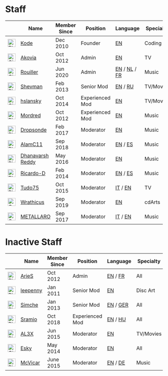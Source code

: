 # __Staff__
||Name|Member Since|Position|Language|Specialty|Mod Actions|
|--------|----|------------|---------|--------|--------------------|---------------|
|<img src="https://fanart.tv/wp-content/uploads/2021/12/photoshop-logo2.png" width="25" height="25" class="graph-pkg" class="graph-pkg" title="Photoshop"/>|<a href="https://fanart.tv/members/kode/">Kode</a>|Dec 2010|Founder|<a href="https://en.wikipedia.org/wiki/English_language" target="_blank" class="staff-lang" rel="noopener noreferrer">EN</a>|Coding|<a href="https://fanart.tv/mod-actions/?id=2" target="_blank" class="staff-actions">Actions</a>|
|<img src="https://fanart.tv/wp-content/uploads/2021/12/gimp-logo2.png" width="25" height="25" class="graph-pkg" title="Gimp"/>|<a href="https://fanart.tv/members/akovia/">Akovia</a>|Oct 2012|Admin|<a href="https://en.wikipedia.org/wiki/English_language" target="_blank" class="staff-lang" rel="noopener noreferrer">EN</a>|TV|<a href="https://fanart.tv/mod-actions/?id=2943" target="_blank" class="staff-actions">Actions</a>|
|<img src="https://fanart.tv/wp-content/uploads/2021/12/gimp-logo2.png" width="25" height="25" class="graph-pkg" title="Gimp"/>|<a href="https://fanart.tv/members/rouiller/">Rouiller</a>|Jun 2020|Admin|<a href="https://en.wikipedia.org/wiki/English_language" target="_blank" rel="noopener noreferrer">EN</a> / <a href="https://en.wikipedia.org/wiki/Dutch_language" target="_blank" rel="noopener noreferrer">NL</a> / <a href="https://en.wikipedia.org/wiki/French_language" target="_blank" class="staff-lang" rel="noopener noreferrer">FR</a>|Music|<a href="https://fanart.tv/mod-actions/?id=320532" target="_blank" class="staff-actions">Actions</a>|
|<img src="https://fanart.tv/wp-content/uploads/2021/12/photoshop-logo2.png" width="25" height="25" class="graph-pkg" title="Photoshop"/>|<a href="https://fanart.tv/members/shevman/">Shevman</a>|Feb 2013|Senior Mod|<a href="https://en.wikipedia.org/wiki/English_language" target="_blank" rel="noopener noreferrer">EN</a> / <a href="https://en.wikipedia.org/wiki/Russian_language" target="_blank" class="staff-lang" rel="noopener noreferrer">RU</a>|TV/Movies|<a href="https://fanart.tv/mod-actions/?id=4113" target="_blank" class="staff-actions">Actions</a>|
|<img src="https://fanart.tv/wp-content/uploads/2021/12/gimp-logo2.png" width="25" height="25" class="graph-pkg" title="Gimp"/>|<a href="https://fanart.tv/members/hslansky/">hslansky</a>|Oct 2014|Experienced Mod|<a href="https://en.wikipedia.org/wiki/English_language" target="_blank" class="staff-lang" rel="noopener noreferrer">EN</a>|TV/Movies|<a href="https://fanart.tv/mod-actions/?id=15561" target="_blank" class="staff-actions">Actions</a>|
|<img src="https://fanart.tv/wp-content/uploads/2021/12/photoshop-logo2.png" width="25" height="25" class="graph-pkg" title="Photoshop"/>|<a href="https://fanart.tv/members/mordred/">Mordred</a>|Oct 2012|Experienced Mod|<a href="https://en.wikipedia.org/wiki/English_language" target="_blank" class="staff-lang" rel="noopener noreferrer">EN</a>|Music|<a href="https://fanart.tv/mod-actions/?id=2936" target="_blank" class="staff-actions">Actions</a>|
|<img src="https://fanart.tv/wp-content/uploads/2021/12/photoshop-logo2.png" width="25" height="25" class="graph-pkg" title="Photoshop"/>|<a href="https://fanart.tv/members/dropsonde/">Dropsonde</a>|Feb 2017|Moderator|<a href="https://en.wikipedia.org/wiki/English_language" target="_blank" class="staff-lang" rel="noopener noreferrer">EN</a>|Music|<a href="https://fanart.tv/mod-actions/?id=54553" target="_blank" class="staff-actions">Actions</a>|
|<img src="https://fanart.tv/wp-content/uploads/2021/12/photoshop-logo2.png" width="25" height="25" class="graph-pkg" title="Photoshop"/>|<a href="https://fanart.tv/members/alamc11/">AlamC11</a>|Sep 2018|Moderator|<a href="https://en.wikipedia.org/wiki/English_language" target="_blank" rel="noopener noreferrer">EN</a> / <a href="https://en.wikipedia.org/wiki/Spanish_language" target="_blank" class="staff-lang" rel="noopener noreferrer">ES</a>|Music|<a href="https://fanart.tv/mod-actions/?id=137880" target="_blank" class="staff-actions">Actions</a>|
|<img src="https://fanart.tv/wp-content/uploads/2021/12/photoshop-logo2.png" width="25" height="25" class="graph-pkg" title="Photoshop"/>|<a href="https://fanart.tv/members/dhanavarsh-reddy/">Dhanavarsh Reddy</a>|May 2016|Moderator|<a href="https://en.wikipedia.org/wiki/English_language" target="_blank" class="staff-lang" rel="noopener noreferrer">EN</a>|Music|<a href="https://fanart.tv/mod-actions/?id=37063" target="_blank" class="staff-actions">Actions</a>|
|<img src="https://fanart.tv/wp-content/uploads/2021/12/photoshop-logo2.png" width="25" height="25" class="graph-pkg" title="Photoshop"/>|<a href="https://fanart.tv/members/Ricardo-D/">Ricardo-D</a>|Feb 2014|Moderator|<a href="https://en.wikipedia.org/wiki/English_language" target="_blank" rel="noopener noreferrer">EN</a> / <a href="https://en.wikipedia.org/wiki/Spanish_language" target="_blank" class="staff-lang" rel="noopener noreferrer">ES</a>|Music|<a href="https://fanart.tv/mod-actions/?id=10253" target="_blank" class="staff-actions">Actions</a>|
|<img src="https://fanart.tv/wp-content/uploads/2021/12/photoshop-logo2.png" width="25" height="25" class="graph-pkg" title="Photoshop"/>|<a href="https://fanart.tv/members/tudo75/profile/">Tudo75</a>|Oct 2015|Moderator|<a href="https://en.wikipedia.org/wiki/Italian_language" target="_blank" rel="noopener noreferrer">IT</a> / <a href="https://en.wikipedia.org/wiki/English_language" target="_blank" class="staff-lang" rel="noopener noreferrer">EN</a>|TV|<a href="https://fanart.tv/mod-actions/?id=26634" target="_blank" class="staff-actions">Actions</a>|
|<img src="https://fanart.tv/wp-content/uploads/2021/12/corel-logo2.png" width="25" height="25" class="graph-pkg" title="Corel"/>|<a href="https://fanart.tv/members/wrathicus/profile/">Wrathicus</a>|Sep 2019|Moderator|<a href="https://en.wikipedia.org/wiki/English_language" target="_blank" class="staff-lang" rel="noopener noreferrer">EN</a>|cdArts|<a href="https://fanart.tv/mod-actions/?id=227741" target="_blank" class="staff-actions">Actions</a>|
|<img src="https://fanart.tv/wp-content/uploads/2021/12/corel-logo2.png" width="25" height="25" class="graph-pkg" title="Corel"/>|<a href="https://fanart.tv/members/urk/profile/">METALLARO</a>|Sep 2017|Moderator|<a href="https://en.wikipedia.org/wiki/Italian_language" target="_blank" rel="noopener noreferrer">IT</a> / <a href="https://en.wikipedia.org/wiki/English_language" target="_blank" class="staff-lang" rel="noopener noreferrer">EN</a>|Music|<a href="https://fanart.tv/mod-actions/?id=89042" target="_blank" class="staff-actions">Actions</a>|



# __Inactive Staff__
||Name|Member Since|Position|Language|Specialty|
|--------|----|------------|---------|--------|--------------------|
|<img src="https://fanart.tv/wp-content/uploads/2021/12/photoshop-logo2.png" width="25" height="25" class="graph-pkg" class="graph-logo" title="Photoshop"/>|<a href="https://fanart.tv/members/aries/">ArieS</a>|Oct 2012|Admin|<a href="https://en.wikipedia.org/wiki/English_language" target="_blank" rel="noopener noreferrer">EN</a> / <a href="https://en.wikipedia.org/wiki/French_language" target="_blank" class="staff-lang" rel="noopener noreferrer">FR</a>|All|<a href="https://fanart.tv/mod-actions/?id=2" target="_blank" class="staff-actions">Actions</a>|
|<img src="https://fanart.tv/wp-content/uploads/2021/12/photoshop-logo2.png" width="25" height="25" class="graph-pkg" class="graph-logo" title="Photoshop"/>|<a href="https://fanart.tv/members/leepenny/">leepenny</a>|Jan 2011|Senior Mod|<a href="https://en.wikipedia.org/wiki/English_language" target="_blank" class="staff-lang" rel="noopener noreferrer">EN</a>|Disc Art|<a href="https://fanart.tv/mod-actions/?id=2" target="_blank" class="staff-actions">Actions</a>|
|<img src="https://fanart.tv/wp-content/uploads/2021/12/photoshop-logo2.png" width="25" height="25" class="graph-pkg" class="graph-logo" title="Photoshop"/>|<a href="https://fanart.tv/members/Simche/">Simche</a>|Jan 2013|Senior Mod|<a href="https://en.wikipedia.org/wiki/English_language" target="_blank" rel="noopener noreferrer">EN</a> / <a href="https://en.wikipedia.org/wiki/German_language" target="_blank" class="staff-lang" rel="noopener noreferrer">GER</a>|All|<a href="https://fanart.tv/mod-actions/?id=2" target="_blank" class="staff-actions">Actions</a>|
|<img src="https://fanart.tv/wp-content/uploads/2021/12/photoshop-logo2.png" width="25" height="25" class="graph-pkg" title="Photoshop"/>|<a href="https://fanart.tv/members/sramio/">Sramio</a>|Oct 2018|Experienced Mod|<a href="https://en.wikipedia.org/wiki/English_language" target="_blank" rel="noopener noreferrer">EN</a> / <a href="https://en.wikipedia.org/wiki/Hungarian_language" target="_blank" class="staff-lang" rel="noopener noreferrer">HU</a>|All|<a href="https://fanart.tv/mod-actions/?id=144239" target="_blank" class="staff-actions">Actions</a>|
|<img src="https://fanart.tv/wp-content/uploads/2021/12/photoshop-logo2.png" width="25" height="25" class="graph-pkg" class="graph-logo" title="Photoshop"/>|<a href="https://fanart.tv/members/defoam/">AL3X</a>|Jun 2015|Moderator|<a href="https://en.wikipedia.org/wiki/English_language" target="_blank" class="staff-lang" rel="noopener noreferrer">EN</a>|TV/Movies|<a href="https://fanart.tv/mod-actions/?id=2" target="_blank" class="staff-actions">Actions</a>|
|<img src="https://fanart.tv/wp-content/uploads/2021/12/gimp-logo2.png" width="25" height="25" class="graph-pkg" class="graph-logo" title="Gimp"/>|<a href="https://fanart.tv/members/esky/">Esky</a>|May 2014|Moderator|<a href="https://en.wikipedia.org/wiki/English_language" target="_blank" class="staff-lang" rel="noopener noreferrer">EN</a>|All|<a href="https://fanart.tv/mod-actions/?id=2" target="_blank" class="staff-actions">Actions</a>|
|<img src="https://fanart.tv/wp-content/uploads/2021/12/photoshop-logo2.png" width="25" height="25" class="graph-pkg" class="graph-logo" title="Photoshop"/>|<a href="https://fanart.tv/members/McVicar/">McVicar</a>|June 2015|Moderator|<a href="https://en.wikipedia.org/wiki/English_language" target="_blank" rel="noopener noreferrer">EN</a> / <a href="https://en.wikipedia.org/wiki/German_language" target="_blank" class="staff-lang" rel="noopener noreferrer">DE</a>|Music|<a href="https://fanart.tv/mod-actions/?id=2" target="_blank" class="staff-actions">Actions</a>|

